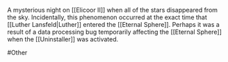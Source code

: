 A mysterious night on <span class="political-bodies-places">[[Elicoor II]]</span> when all of the stars disappeared from the sky.
Incidentally, this phenomenon occurred at the exact time that <span class="people">[[Luther Lansfeld|Luther]]</span> entered the <span class="miscellaneous">[[Eternal Sphere]]</span>.
Perhaps it was a result of a data processing bug temporarily affecting the <span class="miscellaneous">[[Eternal Sphere]]</span> when the <span class="miscellaneous">[[Uninstaller]]</span> was activated.

#Other